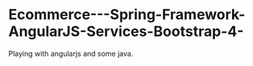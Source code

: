 # Ecommerce---Spring-Framework-AngularJS-Services-Bootstrap-4-
Playing with angularjs and some java.
